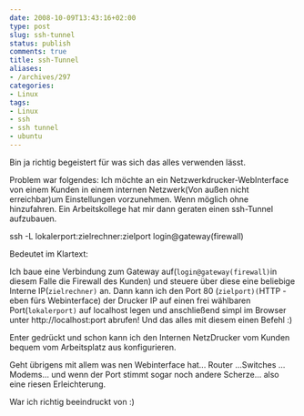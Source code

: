 ```yaml
---
date: 2008-10-09T13:43:16+02:00
type: post
slug: ssh-tunnel
status: publish
comments: true
title: ssh-Tunnel
aliases:
- /archives/297
categories:
- Linux
tags:
- Linux
- ssh
- ssh tunnel
- ubuntu
---
```


Bin ja richtig begeistert für was sich das alles verwenden lässt.

Problem war folgendes: Ich möchte an ein Netzwerkdrucker-WebInterface von einem Kunden in einem internen Netzwerk(Von außen nicht erreichbar)um Einstellungen vorzunehmen. Wenn möglich ohne hinzufahren. Ein Arbeitskollege hat mir dann geraten einen ssh-Tunnel aufzubauen.

ssh -L lokalerport:zielrechner:zielport login@gateway(firewall)

Bedeutet im Klartext:

Ich baue eine Verbindung zum Gateway auf(`login@gateway(firewall)`in diesem Falle die Firewall des Kunden) und steuere über diese eine beliebige Interne IP(`zielrechner)` an. Dann kann ich den Port 80 (`zielport)(`HTTP - eben fürs Webinterface) der Drucker IP auf einen frei wählbaren Port(`lokalerport)` auf localhost legen und anschließend simpl im Browser unter http://localhost:port abrufen! Und das alles mit diesem einen Befehl :)

Enter gedrückt und schon kann ich den Internen NetzDrucker vom Kunden bequem vom Arbeitsplatz aus konfigurieren.

Geht übrigens mit allem was nen Webinterface hat... Router ...Switches ... Modems... und wenn der Port stimmt sogar noch andere Scherze... also eine riesen Erleichterung.

War ich richtig beeindruckt von :)
